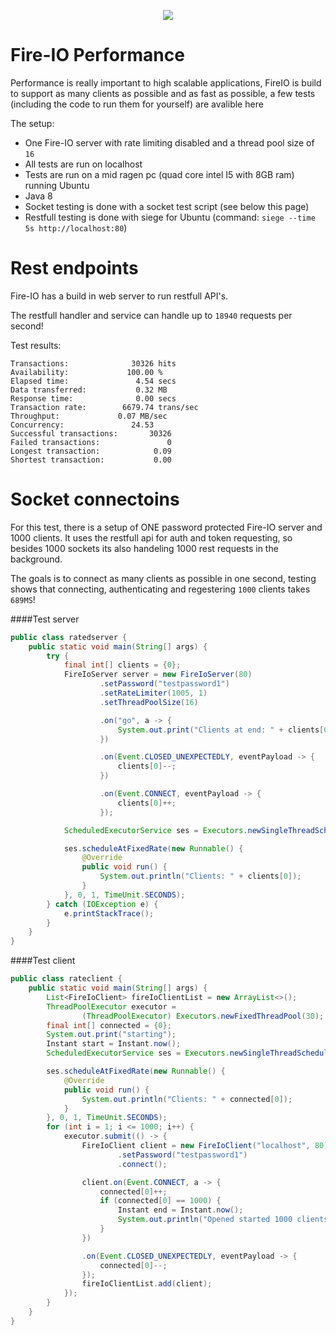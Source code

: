 <p align="center">
  <img src="http://static.craftmend.com/fireio/FIREIO.png" />
</p>

# Fire-IO Performance
Performance is really important to high scalable applications, FireIO is build to support as many clients as possible and as fast as possible, a few tests (including the code to run them for yourself) are avalible here

The setup:
 - One Fire-IO server with rate limiting disabled and a thread pool size of `16`
 - All tests are run on localhost
 - Tests are run on a mid ragen pc (quad core intel I5 with 8GB ram) running Ubuntu
 - Java 8
 - Socket testing is done with a socket test script (see below this page)
 - Restfull testing is done with siege for Ubuntu (command: `siege --time 5s http://localhost:80`)
 
# Rest endpoints
Fire-IO has a build in web server to run restfull API's.

The restfull handler and service can handle up to `18940` requests per second!

Test results:
```text
Transactions:		       30326 hits
Availability:		      100.00 %
Elapsed time:		        4.54 secs
Data transferred:	        0.32 MB
Response time:		        0.00 secs
Transaction rate:	     6679.74 trans/sec
Throughput:		        0.07 MB/sec
Concurrency:		       24.53
Successful transactions:       30326
Failed transactions:	           0
Longest transaction:	        0.09
Shortest transaction:	        0.00
```

# Socket connectoins
For this test, there is a setup of ONE password protected Fire-IO server and 1000 clients. It uses the restfull api for auth and token requesting, so besides 1000 sockets its also handeling 1000 rest requests in the background.

The goals is to connect as many clients as possible in one second, testing shows that connecting, authenticating and regestering `1000` clients takes `689MS`!

####Test server
```java
public class ratedserver {
    public static void main(String[] args) {
        try {
            final int[] clients = {0};
            FireIoServer server = new FireIoServer(80)
                    .setPassword("testpassword1")
                    .setRateLimiter(1005, 1)
                    .setThreadPoolSize(16)

                    .on("go", a -> {
                        System.out.print("Clients at end: " + clients[0]);
                    })

                    .on(Event.CLOSED_UNEXPECTEDLY, eventPayload -> {
                        clients[0]--;
                    })

                    .on(Event.CONNECT, eventPayload -> {
                        clients[0]++;
                    });

            ScheduledExecutorService ses = Executors.newSingleThreadScheduledExecutor();

            ses.scheduleAtFixedRate(new Runnable() {
                @Override
                public void run() {
                    System.out.println("Clients: " + clients[0]);
                }
            }, 0, 1, TimeUnit.SECONDS);
        } catch (IOException e) {
            e.printStackTrace();
        }
    }
}
```

####Test client
```java
public class rateclient {
    public static void main(String[] args) {
        List<FireIoClient> fireIoClientList = new ArrayList<>();
        ThreadPoolExecutor executor =
                (ThreadPoolExecutor) Executors.newFixedThreadPool(30);
        final int[] connected = {0};
        System.out.print("starting");
        Instant start = Instant.now();
        ScheduledExecutorService ses = Executors.newSingleThreadScheduledExecutor();

        ses.scheduleAtFixedRate(new Runnable() {
            @Override
            public void run() {
                System.out.println("Clients: " + connected[0]);
            }
        }, 0, 1, TimeUnit.SECONDS);
        for (int i = 1; i <= 1000; i++) {
            executor.submit(() -> {
                FireIoClient client = new FireIoClient("localhost", 80)
                        .setPassword("testpassword1")
                        .connect();

                client.on(Event.CONNECT, a -> {
                    connected[0]++;
                    if (connected[0] == 1000) {
                        Instant end = Instant.now();
                        System.out.println("Opened started 1000 clients in " + (Duration.between(start, end).getNano() / 1000000) + " miliseconds!");
                    }
                })

                .on(Event.CLOSED_UNEXPECTEDLY, eventPayload -> {
                    connected[0]--;
                });
                fireIoClientList.add(client);
            });
        }
    }
}
```